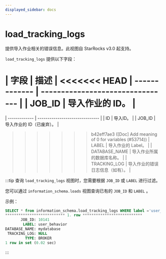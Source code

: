 ```yaml
---
displayed_sidebar: docs
---
```


# load_tracking_logs

提供导入作业相关的错误信息。此视图自 StarRocks v3.0 起支持。

`load_tracking_logs` 提供以下字段：

| **字段**      | **描述**                         |
<<<<<<< HEAD
| ------------- | -------------------------------- |
| JOB_ID        | 导入作业的 ID。                  |
=======
| ------------- | ------------------------------- |
| ID            | 导入ID。                  |
| JOB_ID        | 导入作业的 ID（已废弃）。           |
>>>>>>> b42eff7ae3 ([Doc] Add meaning of 0 for variables (#53714))
| LABEL         | 导入作业的 Label。               |
| DATABASE_NAME | 导入作业所属的数据库名称。       |
| TRACKING_LOG  | 导入作业的错误日志信息（如有）。 |

:::tip
查询 `load_tracking_logs` 视图时，您需要根据 `JOB_ID` 或 `LABEL` 进行过滤。

您可以通过 `information_schema.loads` 视图查询已有的 `JOB_ID` 和 `LABEL` 。

示例：

```sql
SELECT * from information_schema.load_tracking_logs WHERE label ='user_behavior'\G
*************************** 1. row ***************************
       JOB_ID: 10141
        LABEL: user_behavior
DATABASE_NAME: mydatabase
 TRACKING_LOG: NULL
         TYPE: BROKER
1 row in set (0.02 sec)
```
:::
